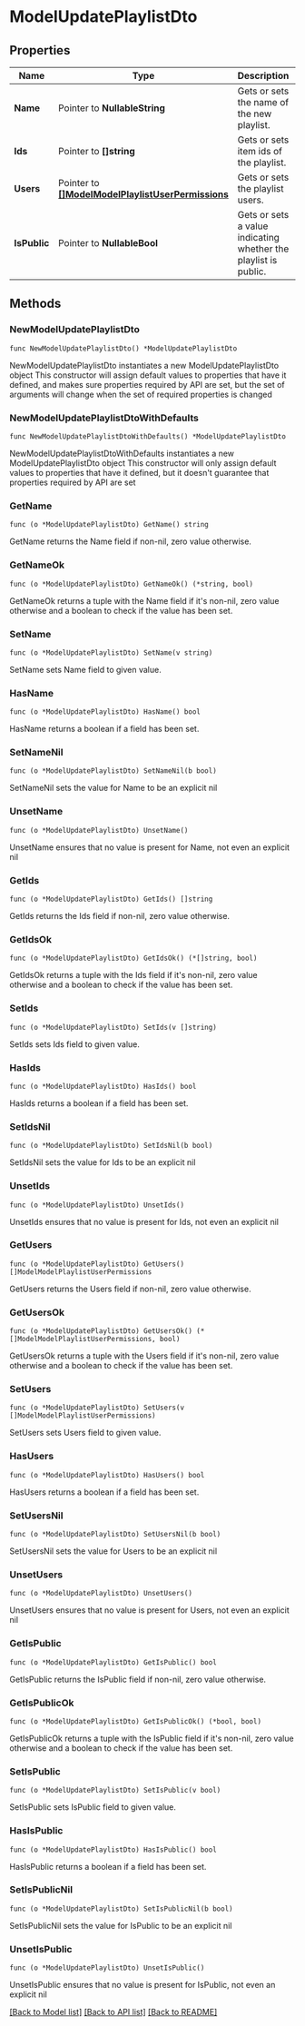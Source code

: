 # ModelUpdatePlaylistDto

## Properties

Name | Type | Description | Notes
------------ | ------------- | ------------- | -------------
**Name** | Pointer to **NullableString** | Gets or sets the name of the new playlist. | [optional] 
**Ids** | Pointer to **[]string** | Gets or sets item ids of the playlist. | [optional] 
**Users** | Pointer to [**[]ModelModelPlaylistUserPermissions**](ModelModelPlaylistUserPermissions.md) | Gets or sets the playlist users. | [optional] 
**IsPublic** | Pointer to **NullableBool** | Gets or sets a value indicating whether the playlist is public. | [optional] 

## Methods

### NewModelUpdatePlaylistDto

`func NewModelUpdatePlaylistDto() *ModelUpdatePlaylistDto`

NewModelUpdatePlaylistDto instantiates a new ModelUpdatePlaylistDto object
This constructor will assign default values to properties that have it defined,
and makes sure properties required by API are set, but the set of arguments
will change when the set of required properties is changed

### NewModelUpdatePlaylistDtoWithDefaults

`func NewModelUpdatePlaylistDtoWithDefaults() *ModelUpdatePlaylistDto`

NewModelUpdatePlaylistDtoWithDefaults instantiates a new ModelUpdatePlaylistDto object
This constructor will only assign default values to properties that have it defined,
but it doesn't guarantee that properties required by API are set

### GetName

`func (o *ModelUpdatePlaylistDto) GetName() string`

GetName returns the Name field if non-nil, zero value otherwise.

### GetNameOk

`func (o *ModelUpdatePlaylistDto) GetNameOk() (*string, bool)`

GetNameOk returns a tuple with the Name field if it's non-nil, zero value otherwise
and a boolean to check if the value has been set.

### SetName

`func (o *ModelUpdatePlaylistDto) SetName(v string)`

SetName sets Name field to given value.

### HasName

`func (o *ModelUpdatePlaylistDto) HasName() bool`

HasName returns a boolean if a field has been set.

### SetNameNil

`func (o *ModelUpdatePlaylistDto) SetNameNil(b bool)`

 SetNameNil sets the value for Name to be an explicit nil

### UnsetName
`func (o *ModelUpdatePlaylistDto) UnsetName()`

UnsetName ensures that no value is present for Name, not even an explicit nil
### GetIds

`func (o *ModelUpdatePlaylistDto) GetIds() []string`

GetIds returns the Ids field if non-nil, zero value otherwise.

### GetIdsOk

`func (o *ModelUpdatePlaylistDto) GetIdsOk() (*[]string, bool)`

GetIdsOk returns a tuple with the Ids field if it's non-nil, zero value otherwise
and a boolean to check if the value has been set.

### SetIds

`func (o *ModelUpdatePlaylistDto) SetIds(v []string)`

SetIds sets Ids field to given value.

### HasIds

`func (o *ModelUpdatePlaylistDto) HasIds() bool`

HasIds returns a boolean if a field has been set.

### SetIdsNil

`func (o *ModelUpdatePlaylistDto) SetIdsNil(b bool)`

 SetIdsNil sets the value for Ids to be an explicit nil

### UnsetIds
`func (o *ModelUpdatePlaylistDto) UnsetIds()`

UnsetIds ensures that no value is present for Ids, not even an explicit nil
### GetUsers

`func (o *ModelUpdatePlaylistDto) GetUsers() []ModelModelPlaylistUserPermissions`

GetUsers returns the Users field if non-nil, zero value otherwise.

### GetUsersOk

`func (o *ModelUpdatePlaylistDto) GetUsersOk() (*[]ModelModelPlaylistUserPermissions, bool)`

GetUsersOk returns a tuple with the Users field if it's non-nil, zero value otherwise
and a boolean to check if the value has been set.

### SetUsers

`func (o *ModelUpdatePlaylistDto) SetUsers(v []ModelModelPlaylistUserPermissions)`

SetUsers sets Users field to given value.

### HasUsers

`func (o *ModelUpdatePlaylistDto) HasUsers() bool`

HasUsers returns a boolean if a field has been set.

### SetUsersNil

`func (o *ModelUpdatePlaylistDto) SetUsersNil(b bool)`

 SetUsersNil sets the value for Users to be an explicit nil

### UnsetUsers
`func (o *ModelUpdatePlaylistDto) UnsetUsers()`

UnsetUsers ensures that no value is present for Users, not even an explicit nil
### GetIsPublic

`func (o *ModelUpdatePlaylistDto) GetIsPublic() bool`

GetIsPublic returns the IsPublic field if non-nil, zero value otherwise.

### GetIsPublicOk

`func (o *ModelUpdatePlaylistDto) GetIsPublicOk() (*bool, bool)`

GetIsPublicOk returns a tuple with the IsPublic field if it's non-nil, zero value otherwise
and a boolean to check if the value has been set.

### SetIsPublic

`func (o *ModelUpdatePlaylistDto) SetIsPublic(v bool)`

SetIsPublic sets IsPublic field to given value.

### HasIsPublic

`func (o *ModelUpdatePlaylistDto) HasIsPublic() bool`

HasIsPublic returns a boolean if a field has been set.

### SetIsPublicNil

`func (o *ModelUpdatePlaylistDto) SetIsPublicNil(b bool)`

 SetIsPublicNil sets the value for IsPublic to be an explicit nil

### UnsetIsPublic
`func (o *ModelUpdatePlaylistDto) UnsetIsPublic()`

UnsetIsPublic ensures that no value is present for IsPublic, not even an explicit nil

[[Back to Model list]](../README.md#documentation-for-models) [[Back to API list]](../README.md#documentation-for-api-endpoints) [[Back to README]](../README.md)


